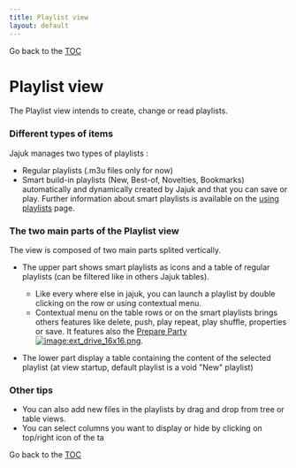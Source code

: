 ```yaml
---
title: Playlist view
layout: default
---
```

Go back to the [TOC](/manual/main.html)

#  Playlist view
The Playlist view intends to create, change or read playlists.

### Different types of items
Jajuk manages two types of playlists :

- Regular playlists (.m3u files only for now)
- Smart build-in playlists (New, Best-of, Novelties, Bookmarks) automatically and dynamically created by Jajuk and that you can save or play. Further information about smart playlists is available on the [using playlists](Using_playlists.html) page.

### The two main parts of the Playlist view
The view is composed of two main parts splited vertically.

- The upper part shows smart playlists as icons and a table of regular playlists (can be filtered like in others Jajuk tables).
    - Like every where else in jajuk, you can launch a playlist by double clicking on the row or using contextual menu.
    - Contextual menu on the table rows or on the smart playlists brings others features like delete, push, play repeat, play shuffle, properties or save. It features also the [Prepare Party](Prepare_Party.html) [![image:ext_drive_16x16.png](../images/3/34/Ext_drive_16x16.png)](File:Ext_drive_16x16.png.html).

- The lower part display a table containing the content of the selected playlist (at view startup, default playlist is a void "New" playlist)

### Other tips
- You can also add new files in the playlists by drag and drop from tree or table views.
- You can select columns you want to display or hide by clicking on top/right icon of the ta

Go back to the [TOC](/manual/main.html)